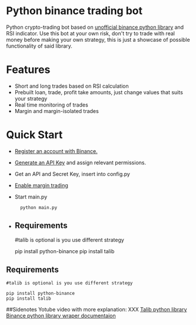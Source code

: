 # Python binance trading bot

Python crypto-trading bot based on [unofficial binance python library](https://github.com/sammchardy/python-binance "unofficial binance python library") and RSI indicator. Use this bot at your own risk, don't try to trade with real money before making your own strategy, this is just a showcase of possible functionality of said library.



# Features
- Short and long trades based on RSI calculation
- Prebuilt loan, trade, profit take amounts, just change values that suits your strategy
- Real time monitoring of trades
- Margin and margin-isolated trades

# Quick Start

- [Register an account with Binance.](https://www.binance.com/en/register?ref=TVUOOEYC "Register an account with Binance.")
- [Generate an API Key](https://www.binance.com/en/my/settings/api-management "Generate an API Key") and assign relevant permissions.
- Get an API and Secret Key, insert into config.py
- [Enable margin trading](https://www.binance.com/en/my/wallet/account/margin "Enable margin trading")
- Start main.py


    	python main.py
- ## Requirements
	#talib is optional is you use different strategy

	pip install python-binance
	pip install talib

## Requirements
	#talib is optional is you use different strategy

	pip install python-binance
	pip install talib
	

##Sidenotes
Yotube video with more explanation: XXX
[Talib python library](https://github.com/mrjbq7/ta-lib "Talib python library") 
[Binance python library wraper documentaion](https://python-binance.readthedocs.io/en/latest/ "Binance python library wraper documentaion")
